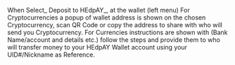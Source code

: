 When Select_ Deposit to HEdpAY_, at the wallet (left menu)
For Cryptocurrencies a popup of wallet address is shown on the chosen Cryptocurrency, scan QR Code or copy the address to share with who will send you Cryptocurrency.
For Currencies instructions are shown with (Bank Name/account and details etc.) follow the steps and provide them to who will transfer money to your HEdpAY Wallet account using your UID#/Nickname as Reference.